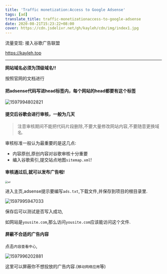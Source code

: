 ```yaml
---
title: 'Traffic monetization:Access to Google Adsense'
tags: [ad]
translate_title: traffic-monetizationaccess-to-google-adsense
date: 2020-08-21T15:23:22+08:00
cover: https://cdn.jsdelivr.net/gh/kayleh/cdn/img/index1.jpg
---
```


流量变现: 接入谷歌广告联盟

https://kayleh.top

----

<!--more-->

**网站域名必须为顶级域名!!**

按照官网的文档进行

#### 把adsense代码写进head标签内，每个网站的head都要有这个标签

![1597994802821](https://cdn.jsdelivr.net/gh/kayleh/cdn/img/接入谷歌广告联盟Adsense/1.png)

#### 提交后谷歌会进行审核，一般为几天

> 注意审核期间不能把代码片段删除,不要大量修改网站内容,不要随意更换域名.

审核标准一般认为最重要的是这几点:

- 内容原创,原创内容对谷歌审核十分重要
- 编入谷歌索引,提交站点地图`sitemap.xml`! 

#### 审核通过后,就可以发布广告啦!

<img src="ad.jpg" alt="ad" style="zoom:50%;" />

进入主页,adsense提示要编写`ads.txt`,下载文件,并保存到项目的根目录里.

![1597995947033](https://cdn.jsdelivr.net/gh/kayleh/cdn/img/接入谷歌广告联盟Adsense/2.png)

保存后可以测试是否写入成功,

如网站是`yousite.com`,那么访问`yousite.com`应该能访问这个文件.

#### 屏蔽不合适的广告内容

点击`内容查看中心`,

![1597996202881](https://cdn.jsdelivr.net/gh/kayleh/cdn/img/接入谷歌广告联盟Adsense/3.png)

这里可以屏蔽你不想投放的广告内容.(`移动网络应用`等)

